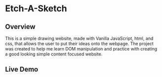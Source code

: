 # Etch-A-Sketch
## Overview
This is a simple drawing website, made with Vanilla JavaScript, html, and css, that allows the user to put their ideas onto the webpage.
The project was created to help me learn DOM manipulation and practice with creating a good looking simple content focused website. 
## Live Demo


